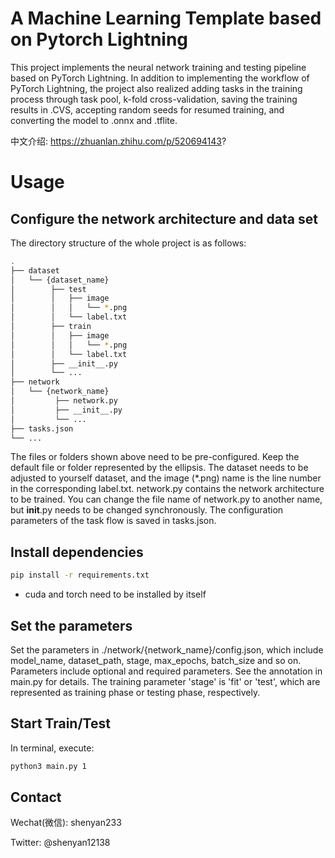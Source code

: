# A Machine Learning Template based on Pytorch Lightning
This project implements the neural network training and testing pipeline based on PyTorch Lightning. In addition to implementing the workflow of PyTorch Lightning, the project also realized adding tasks in the training process through task pool, k-fold cross-validation, saving the training results in .CVS, accepting random seeds for resumed training, and converting the model to .onnx and .tflite.

中文介绍: https://zhuanlan.zhihu.com/p/520694143?

# Usage
## Configure the network architecture and data set
The directory structure of the whole project is as follows:
```bash
.
├── dataset
│   └── {dataset_name}
│        ├── test
│        │   ├── image
│        │   │   └── *.png
│        │   └── label.txt
│        ├── train
│        │   ├── image
│        │   │   └── *.png
│        │   └── label.txt
│        ├── __init__.py
│        └── ...
├── network
│   └── {network_name}
│         ├── network.py
│         ├── __init__.py
│         └── ...
├── tasks.json
└── ...
```
The files or folders shown above need to be pre-configured. Keep the default file or folder represented by the ellipsis. 
The dataset needs to be adjusted to yourself dataset, and the 
image (*.png) name is the line number in the corresponding label.txt. network.py contains the network architecture to be trained.
You can change the file name of network.py to another name, but __init__.py needs to be changed synchronously.
The configuration parameters of the task flow is saved in tasks.json.

## Install dependencies
```bash
pip install -r requirements.txt
```
* cuda and torch need to be installed by itself

## Set the parameters
Set the parameters in ./network/{network_name}/config.json, which include model_name, dataset_path, stage, max_epochs, 
batch_size and so on. Parameters include optional and required parameters. See the annotation in main.py for details. 
The training parameter 'stage' is 'fit' or 'test', which are represented as training phase or testing phase, respectively.

## Start Train/Test
In terminal, execute:
```bash
python3 main.py 1
```

## Contact
Wechat(微信): shenyan233

Twitter: @shenyan12138
